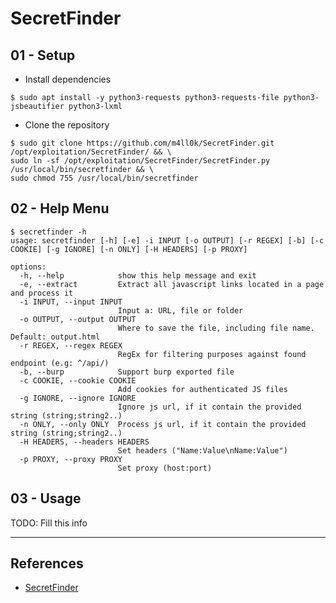 # SecretFinder

## 01 - Setup

- Install dependencies

`$ sudo apt install -y python3-requests python3-requests-file python3-jsbeautifier python3-lxml`

- Clone the repository

```
$ sudo git clone https://github.com/m4ll0k/SecretFinder.git /opt/exploitation/SecretFinder/ && \
sudo ln -sf /opt/exploitation/SecretFinder/SecretFinder.py /usr/local/bin/secretfinder && \
sudo chmod 755 /usr/local/bin/secretfinder
```

## 02 - Help Menu

```
$ secretfinder -h
usage: secretfinder [-h] [-e] -i INPUT [-o OUTPUT] [-r REGEX] [-b] [-c COOKIE] [-g IGNORE] [-n ONLY] [-H HEADERS] [-p PROXY]

options:
  -h, --help            show this help message and exit
  -e, --extract         Extract all javascript links located in a page and process it
  -i INPUT, --input INPUT
                        Input a: URL, file or folder
  -o OUTPUT, --output OUTPUT
                        Where to save the file, including file name. Default: output.html
  -r REGEX, --regex REGEX
                        RegEx for filtering purposes against found endpoint (e.g: ^/api/)
  -b, --burp            Support burp exported file
  -c COOKIE, --cookie COOKIE
                        Add cookies for authenticated JS files
  -g IGNORE, --ignore IGNORE
                        Ignore js url, if it contain the provided string (string;string2..)
  -n ONLY, --only ONLY  Process js url, if it contain the provided string (string;string2..)
  -H HEADERS, --headers HEADERS
                        Set headers ("Name:Value\nName:Value")
  -p PROXY, --proxy PROXY
                        Set proxy (host:port)
```

## 03 - Usage

TODO: Fill this info

---
## References

- [SecretFinder](https://github.com/m4ll0k/SecretFinder)